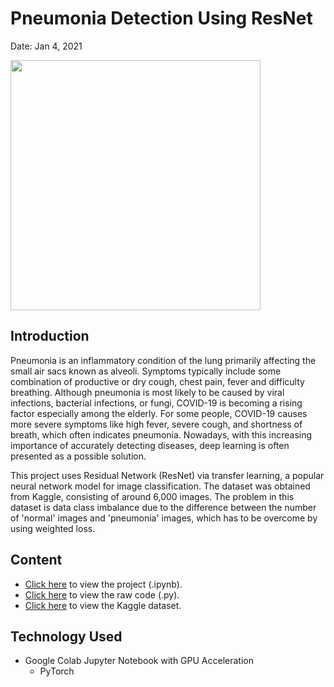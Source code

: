 # Pneumonia Detection Using ResNet
Date: Jan 4, 2021

<img src = 'https://images.emedicinehealth.com/images/article/main_image/bacterial-pneumonia-1.jpg' width="400">

## Introduction

Pneumonia is an inflammatory condition of the lung primarily affecting the small air sacs known as alveoli. Symptoms typically include some combination of productive or dry cough, chest pain, fever and difficulty breathing. Although pneumonia is most likely to be caused by viral infections, bacterial infections, or fungi, COVID-19 is becoming a rising factor especially among the elderly. For some people, COVID-19 causes more severe symptoms like high fever, severe cough, and shortness of breath, which often indicates pneumonia. Nowadays, with this increasing importance of accurately detecting diseases, deep learning is often presented as a possible solution.

This project uses Residual Network (ResNet) via transfer learning, a popular neural network model for image classification. The dataset was obtained from Kaggle, consisting of around 6,000 images. The problem in this dataset is data class imbalance due to the difference between the number of 'normal' images and 'pneumonia' images, which has to be overcome by using weighted loss.

## Content
- [Click here](https://github.com/chan030609/resnet-pneumonia-detection/blob/main/resnet_pneumonia_detection.ipynb) to view the project (.ipynb).
- [Click here](https://github.com/chan030609/resnet-pneumonia-detection/blob/main/resnet_pneumonia_detection.py) to view the raw code (.py).
- [Click here](https://www.kaggle.com/paultimothymooney/chest-xray-pneumonia) to view the Kaggle dataset.

## Technology Used
- Google Colab Jupyter Notebook with GPU Acceleration
  - PyTorch

